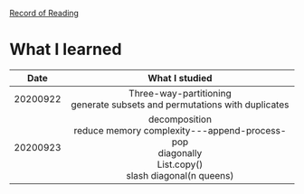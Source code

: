 <link rel="stylesheet" type="text/css" href="style.css">

[Record of Reading](index.html)

# What I learned

| Date | What I studied |
|:---:|:---:|
| 20200922 | Three-way-partitioning<br>generate subsets and permutations with duplicates |
| 20200923 | decomposition<br>reduce memory complexity---append-process-pop<br>diagonally<br>List.copy()<br>slash diagonal(n queens) |
